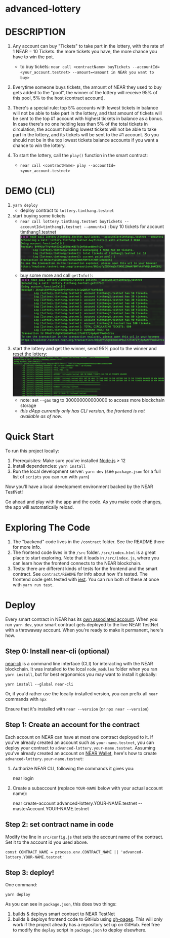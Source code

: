 advanced-lottery
==================



DESCRIPTION
===============

1. Any account can buy "Tickets" to take part in the lottery, with the rate of 1 NEAR = 10 Tickets. the more tickets you have, the more chance you have to win the pot.
   
   -  to buy tickets: `near call <contractName> buyTickets --accountId=<your_account.testnet> --amount=<amount in NEAR you want to buy>`
  
2. Everytime someone buys tickets, the amount of NEAR they used to buy gets added to the "pool", the winner of the lottery will receive 95% of this pool, 5% to the host (contract account).
3. There's a special rule: top 5% accounts with lowest tickets in balance will not be able to take part in the lottery, and that amount of tickets will be sent to the top #1 account with highest tickets in balance as a bonus. In case there's no one holding less than 5% of the total tickets in circulation, the account holding lowest tickets will not be able to take part in the lottery, and its tickets will be sent to the #1 account. So you should not be in the top lowest tickets balance accounts if you want a chance to win the lottery.

4. To start the lottery, call the `play()` function in the smart contract:
   
   - `near call <contractName> play --accountId=<your_account.testnet>` 


DEMO (CLI)
===============
1. `yarn deploy` 
   - deploy contract to `lottery.timthang.testnet` 
2. start buying some tickets
   - `near call lottery.timthang.testnet buyTickets --accountId=timthang1.testnet --amount=1` : buy 10 tickets for account timthang1.testnet
  ![alt text](./img/buy10tickets.png)
   - buy some more and call `getInfo()`:
   ![alt text](./img/getinfo.png)
3. start the lottery and get the winner, send 95% pool to the winner and reset the lottery:
   ![alt text](./img/play.png)
   - note: set `--gas` tag to 300000000000000 to access more blockchain storage
   - *this dApp currently only has CLI version, the frontend is not available as of now.*


Quick Start
===========

To run this project locally:

1. Prerequisites: Make sure you've installed [Node.js] ≥ 12
2. Install dependencies: `yarn install`
3. Run the local development server: `yarn dev` (see `package.json` for a
   full list of `scripts` you can run with `yarn`)

Now you'll have a local development environment backed by the NEAR TestNet!

Go ahead and play with the app and the code. As you make code changes, the app will automatically reload.


Exploring The Code
==================

1. The "backend" code lives in the `/contract` folder. See the README there for
   more info.
2. The frontend code lives in the `/src` folder. `/src/index.html` is a great
   place to start exploring. Note that it loads in `/src/index.js`, where you
   can learn how the frontend connects to the NEAR blockchain.
3. Tests: there are different kinds of tests for the frontend and the smart
   contract. See `contract/README` for info about how it's tested. The frontend
   code gets tested with [jest]. You can run both of these at once with `yarn
   run test`.


Deploy
======

Every smart contract in NEAR has its [own associated account][NEAR accounts]. When you run `yarn dev`, your smart contract gets deployed to the live NEAR TestNet with a throwaway account. When you're ready to make it permanent, here's how.


Step 0: Install near-cli (optional)
-------------------------------------

[near-cli] is a command line interface (CLI) for interacting with the NEAR blockchain. It was installed to the local `node_modules` folder when you ran `yarn install`, but for best ergonomics you may want to install it globally:

    yarn install --global near-cli

Or, if you'd rather use the locally-installed version, you can prefix all `near` commands with `npx`

Ensure that it's installed with `near --version` (or `npx near --version`)


Step 1: Create an account for the contract
------------------------------------------

Each account on NEAR can have at most one contract deployed to it. If you've already created an account such as `your-name.testnet`, you can deploy your contract to `advanced-lottery.your-name.testnet`. Assuming you've already created an account on [NEAR Wallet], here's how to create `advanced-lottery.your-name.testnet`:

1. Authorize NEAR CLI, following the commands it gives you:

      near login

2. Create a subaccount (replace `YOUR-NAME` below with your actual account name):

      near create-account advanced-lottery.YOUR-NAME.testnet --masterAccount YOUR-NAME.testnet


Step 2: set contract name in code
---------------------------------

Modify the line in `src/config.js` that sets the account name of the contract. Set it to the account id you used above.

    const CONTRACT_NAME = process.env.CONTRACT_NAME || 'advanced-lottery.YOUR-NAME.testnet'


Step 3: deploy!
---------------

One command:

    yarn deploy

As you can see in `package.json`, this does two things:

1. builds & deploys smart contract to NEAR TestNet
2. builds & deploys frontend code to GitHub using [gh-pages]. This will only work if the project already has a repository set up on GitHub. Feel free to modify the `deploy` script in `package.json` to deploy elsewhere.



  [React]: https://reactjs.org/
  [create-near-app]: https://github.com/near/create-near-app
  [Node.js]: https://nodejs.org/en/download/package-manager/
  [jest]: https://jestjs.io/
  [NEAR accounts]: https://docs.near.org/docs/concepts/account
  [NEAR Wallet]: https://wallet.testnet.near.org/
  [near-cli]: https://github.com/near/near-cli
  [gh-pages]: https://github.com/tschaub/gh-pages
